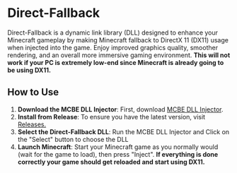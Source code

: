 # Direct-Fallback
Direct-Fallback is a dynamic link library (DLL) designed to enhance your Minecraft gameplay by making Minecraft fallback to DirectX 11 (DX11) usage when injected into the game. Enjoy improved graphics quality, smoother rendering, and an overall more immersive gaming environment.
**This will not work if your PC is extremely low-end since Minecraft is already going to be using DX11.**

## How to Use
1. **Download the MCBE DLL Injector**: First, download [MCBE DLL Injector](https://github.com/ambiennt/MCBE-DLL-Injector).
2. **Install from Release**: To ensure you have the latest version, visit [Releases.](https://github.com/WhiteOnGitHub/Direct-Fallback/releases)
3. **Select the Direct-Fallback DLL**: Run the MCBE DLL Injector and Click on the "Select" button to choose the DLL
4. **Launch Minecraft**: Start your Minecraft game as you normally would (wait for the game to load), then press "Inject".
**If everything is done correctly your game should get reloaded and start using DX11.**
